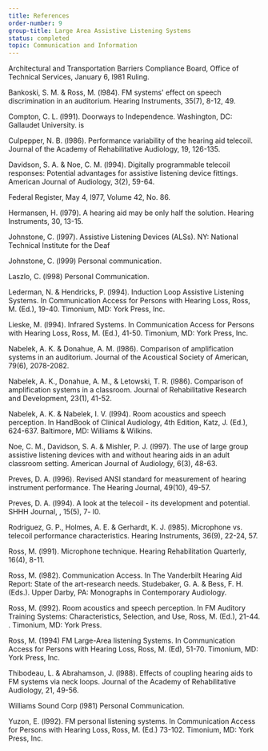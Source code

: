 ```yaml
---
title: References
order-number: 9
group-title: Large Area Assistive Listening Systems
status: completed
topic: Communication and Information
---
```


Architectural and Transportation Barriers Compliance Board, Office of Technical Services, January 6, l981 Ruling.

Bankoski, S. M. & Ross, M. (l984). FM systems' effect on speech discrimination in an auditorium. Hearing Instruments, 35(7), 8-12, 49.

Compton, C. L. (l991). Doorways to Independence. Washington, DC: Gallaudet University. is

Culpepper, N. B. (l986). Performance variability of the hearing aid telecoil. Journal of the Academy of Rehabilitative Audiology, 19, 126-135.

Davidson, S. A. & Noe, C. M. (l994). Digitally programmable telecoil responses: Potential advantages for assistive listening device fittings. American Journal of Audiology, 3(2), 59-64.

Federal Register, May 4, l977, Volume 42, No. 86.

Hermansen, H. (l979). A hearing aid may be only half the solution. Hearing Instruments, 30, 13-15.

Johnstone, C. (l997). Assistive Listening Devices (ALSs). NY: National Technical Institute for the Deaf

Johnstone, C. (l999) Personal communication.

Laszlo, C. (l998) Personal Communication.

Lederman, N. & Hendricks, P. (l994). Induction Loop Assistive Listening Systems. In Communication Access for Persons with Hearing Loss, Ross, M. (Ed.), 19-40. Timonium, MD: York Press, Inc.

Lieske, M. (l994). Infrared Systems. In Communication Access for Persons with Hearing Loss, Ross, M. (Ed.), 41-50. Timonium, MD: York Press, Inc.

Nabelek, A. K. & Donahue, A. M. (l986). Comparison of amplification systems in an auditorium. Journal of the Acoustical Society of American, 79(6), 2078-2082.

Nabelek, A. K., Donahue, A. M., & Letowski, T. R. (l986). Comparison of amplification systems in a classroom. Journal of Rehabilitative Research and Development, 23(1), 41-52.

Nabelek, A. K. & Nabelek, I. V. (l994). Room acoustics and speech perception. In HandBook of Clinical Audiology, 4th Edition, Katz, J. (Ed.), 624-637. Baltimore, MD: Williams & Wilkins.

Noe, C. M., Davidson, S. A. & Mishler, P. J. (l997). The use of large group assistive listening devices with and without hearing aids in an adult classroom setting. American Journal of Audiology, 6(3), 48-63.

Preves, D. A. (l996). Revised ANSI standard for measurement of hearing instrument performance. The Hearing Journal, 49(10), 49-57.

Preves, D. A. (l994). A look at the telecoil - its development and potential. SHHH Journal, , 15(5), 7- l0.

Rodriguez, G. P., Holmes, A. E. & Gerhardt, K. J. (l985). Microphone vs. telecoil performance characteristics. Hearing Instruments, 36(9), 22-24, 57.

Ross, M. (l991). Microphone technique. Hearing Rehabilitation Quarterly, 16(4), 8-11.

Ross, M. (l982). Communication Access. In The Vanderbilt Hearing Aid Report: State of the art-research needs. Studebaker, G. A. & Bess, F. H. (Eds.). Upper Darby, PA: Monographs in Contemporary Audiology.

Ross, M. (l992). Room acoustics and speech perception. In FM Auditory Training Systems: Characteristics, Selection, and Use, Ross, M. (Ed.), 21-44. . Timonium, MD: York Press.

Ross, M. (1994) FM Large-Area listening Systems. In Communication Access for Persons with Hearing Loss, Ross, M. (Ed), 51-70. Timonium, MD: York Press, Inc.

Thibodeau, L. & Abrahamson, J. (l988). Effects of coupling hearing aids to FM systems via neck loops. Journal of the Academy of Rehabilitative Audiology, 21, 49-56.

Williams Sound Corp (l981) Personal Communication.

Yuzon, E. (l992). FM personal listening systems. In Communication Access for Persons with Hearing Loss, Ross, M. (Ed.) 73-102. Timonium, MD: York Press, Inc.
